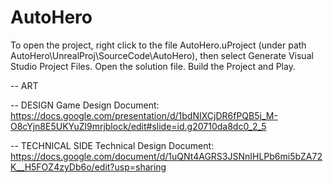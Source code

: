# AutoHero



To open the project, right click to the file AutoHero.uProject (under path AutoHero\UnrealProj\SourceCode\AutoHero), then select Generate Visual Studio Project Files.
Open the solution file. Build the Project and Play.

-- ART

-- DESIGN
Game Design Document: 
https://docs.google.com/presentation/d/1bdNIXCjDR6fPQB5j_M-O8cYjn8E5UKYuZl9mrjblock/edit#slide=id.g20710da8dc0_2_5

-- TECHNICAL SIDE
Technical Design Document:
https://docs.google.com/document/d/1uQNt4AGRS3JSNnIHLPb6mi5bZA72K__H5FOZ4zyDb6o/edit?usp=sharing

